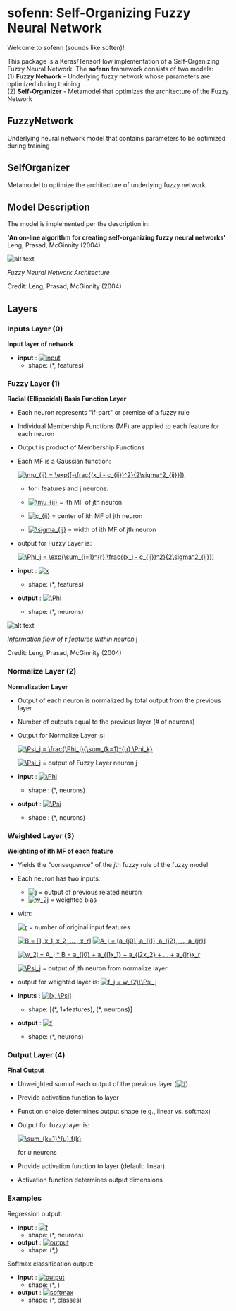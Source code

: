 # sofenn: Self-Organizing Fuzzy Neural Network

Welcome to sofenn (sounds like soften)! 

This package is a Keras/TensorFlow implementation of a Self-Organizing Fuzzy Neural Network. The **sofenn** framework 
consists of two models:
<br /> (1) **Fuzzy Network** - Underlying fuzzy network whose parameters are optimized during training
<br /> (2) **Self-Organizer** - Metamodel that optimizes the architecture of the Fuzzy Network

## FuzzyNetwork
Underlying neural network model that contains parameters to be optimized during training

## SelfOrganizer
Metamodel to optimize the architecture of underlying fuzzy network

## Model Description
The model is implemented per the description in:
<br />

**'An on-line algorithm for creating self-organizing fuzzy neural networks\'**
<br /> Leng, Prasad, McGinnity (2004)

![alt text](https://raw.githubusercontent.com/andrewre23/sofenn/images/images/sofnn_structure.png)

*Fuzzy Neural Network Architecture*

Credit: Leng, Prasad, McGinnity (2004)



## Layers

### Inputs Layer (0)
**Input layer of network**

- **input** : <a href="https://www.codecogs.com/eqnedit.php?latex=input" target="_blank"><img src="https://latex.codecogs.com/gif.latex?input" title="input" /></a>
    - shape: (*, features)

### Fuzzy Layer (1)
**Radial (Ellipsoidal) Basis Function Layer**
- Each neuron represents "if-part" or premise of a fuzzy rule
- Individual Membership Functions (MF) are applied to each feature for each neuron
- Output is product of Membership Functions
- Each MF is a Gaussian function:

    <a href="https://www.codecogs.com/eqnedit.php?latex=\mu_{ij}&space;=&space;\exp([-\frac{(x_i&space;-&space;c_{ij})^2}{2\sigma^2_{ij}}])" target="_blank"><img src="https://latex.codecogs.com/gif.latex?\mu_{ij}&space;=&space;\exp([-\frac{(x_i&space;-&space;c_{ij})^2}{2\sigma^2_{ij}}])" title="\mu_{ij} = \exp([-\frac{(x_i - c_{ij})^2}{2\sigma^2_{ij}}])" /></a>
    - for i features and j neurons:

    - <a href="https://www.codecogs.com/eqnedit.php?latex=\mu_{ij}" target="_blank"><img src="https://latex.codecogs.com/gif.latex?\mu_{ij}" title="\mu_{ij}" /></a>    = ith MF of jth neuron

    - <a href="https://www.codecogs.com/eqnedit.php?latex=c_{ij}" target="_blank"><img src="https://latex.codecogs.com/gif.latex?c_{ij}" title="c_{ij}" /></a> = center of ith MF of jth neuron

    - <a href="https://www.codecogs.com/eqnedit.php?latex=\sigma_{ij}" target="_blank"><img src="https://latex.codecogs.com/gif.latex?\sigma_{ij}" title="\sigma_{ij}" /></a> = width of ith MF of jth neuron

- output for Fuzzy Layer is:

    <a href="https://www.codecogs.com/eqnedit.php?latex=\Phi_j&space;=&space;\exp(\sum_{i=1}^{r}&space;\frac{(x_i&space;-&space;c_{ij})^2}{2\sigma^2_{ij}})" target="_blank"><img src="https://latex.codecogs.com/gif.latex?\Phi_j&space;=&space;\exp(\sum_{i=1}^{r}&space;\frac{(x_i&space;-&space;c_{ij})^2}{2\sigma^2_{ij}})" title="\Phi_j = \exp(\sum_{i=1}^{r} \frac{(x_i - c_{ij})^2}{2\sigma^2_{ij}})" /></a>
    
- **input** : <a href="https://www.codecogs.com/eqnedit.php?latex=x" target="_blank"><img src="https://latex.codecogs.com/gif.latex?x" title="x" /></a>
    - shape: (*, features)
- **output** : <a href="https://www.codecogs.com/eqnedit.php?latex=\Phi" target="_blank"><img src="https://latex.codecogs.com/gif.latex?\Phi" title="\Phi" /></a>
    - shape: (*, neurons)

![alt text](https://raw.githubusercontent.com/andrewre23/sofenn/images/images/neuron.png)

*Information flow of* **r** *features within neuron* **j**

Credit: Leng, Prasad, McGinnity (2004)

### Normalize Layer (2)
**Normalization Layer**

- Output of each neuron is normalized by total output from the previous layer
- Number of outputs equal to the previous layer (# of neurons)
- Output for Normalize Layer is:

    <a href="https://www.codecogs.com/eqnedit.php?latex=\Psi_j&space;=&space;\frac{\Phi_j}{\sum_{k=1}^{u}&space;\Phi_k}" target="_blank"><img src="https://latex.codecogs.com/gif.latex?\Psi_j&space;=&space;\frac{\Phi_j}{\sum_{k=1}^{u}&space;\Phi_k}" title="\Psi_j = \frac{\Phi_j}{\sum_{k=1}^{u} \Phi_k}" /></a>

    <a href="https://www.codecogs.com/eqnedit.php?latex=\Psi_j" target="_blank"><img src="https://latex.codecogs.com/gif.latex?\Psi_j" title="\Psi_j" /></a> = output of Fuzzy Layer neuron j

- **input** : <a href="https://www.codecogs.com/eqnedit.php?latex=\Phi" target="_blank"><img src="https://latex.codecogs.com/gif.latex?\Phi" title="\Phi" /></a>
    - shape  : (*, neurons)
- **output** : <a href="https://www.codecogs.com/eqnedit.php?latex=\Psi" target="_blank"><img src="https://latex.codecogs.com/gif.latex?\Psi" title="\Psi" /></a>
    - shape : (*, neurons)

### Weighted Layer (3)
**Weighting of ith MF of each feature**

- Yields the "consequence" of the *j*th fuzzy rule of the fuzzy model
- Each neuron has two inputs:
    - <a href="https://www.codecogs.com/eqnedit.php?latex=j" target="_blank"><img src="https://latex.codecogs.com/gif.latex?j" title="j" /></a> = output of previous related neuron
    - <a href="https://www.codecogs.com/eqnedit.php?latex=w_2j" target="_blank"><img src="https://latex.codecogs.com/gif.latex?w_2j" title="w_2j" /></a> = weighted bias 
- with:
    
    <a href="https://www.codecogs.com/eqnedit.php?latex=r" target="_blank"><img src="https://latex.codecogs.com/gif.latex?r" title="r" /></a>      = number of original input features

    <a href="https://www.codecogs.com/eqnedit.php?latex=B&space;=&space;[1,&space;x_1,&space;x_2,&space;...&space;,&space;x_r]" target="_blank"><img src="https://latex.codecogs.com/gif.latex?B&space;=&space;[1,&space;x_1,&space;x_2,&space;...&space;,&space;x_r]" title="B = [1, x_1, x_2, ... , x_r]" /></a>
    <a href="https://www.codecogs.com/eqnedit.php?latex=A_j&space;=&space;[a_{j0},&space;a_{j1},&space;a_{j2},&space;...,&space;a_{jr}]" target="_blank"><img src="https://latex.codecogs.com/gif.latex?A_j&space;=&space;[a_{j0},&space;a_{j1},&space;a_{j2},&space;...,&space;a_{jr}]" title="A_j = [a_{j0}, a_{j1}, a_{j2}, ..., a_{jr}]" /></a>

    <a href="https://www.codecogs.com/eqnedit.php?latex=w_2j&space;=&space;A_j&space;*&space;B&space;=&space;a_{j0}&space;&plus;&space;a_{j1x_1}&space;&plus;&space;a_{j2x_2}&space;&plus;&space;...&space;&plus;&space;a_{jr}x_r" target="_blank"><img src="https://latex.codecogs.com/gif.latex?w_2j&space;=&space;A_j&space;*&space;B&space;=&space;a_{j0}&space;&plus;&space;a_{j1x_1}&space;&plus;&space;a_{j2x_2}&space;&plus;&space;...&space;&plus;&space;a_{jr}x_r" title="w_2j = A_j * B = a_{j0} + a_{j1x_1} + a_{j2x_2} + ... + a_{jr}x_r" /></a>

    <a href="https://www.codecogs.com/eqnedit.php?latex=\Psi_j" target="_blank"><img src="https://latex.codecogs.com/gif.latex?\Psi_j" title="\Psi_j" /></a> = output of jth neuron from
            normalize layer

- output for weighted layer is:
    <a href="https://www.codecogs.com/eqnedit.php?latex=f_j&space;=&space;w_{2j}\Psi_j" target="_blank"><img src="https://latex.codecogs.com/gif.latex?f_j&space;=&space;w_{2j}\Psi_j" title="f_j = w_{2j}\Psi_j" /></a>

- **inputs** : <a href="https://www.codecogs.com/eqnedit.php?latex=[x,&space;\Psi]" target="_blank"><img src="https://latex.codecogs.com/gif.latex?[x,&space;\Psi]" title="[x, \Psi]" /></a>
    - shape: \[(\*, 1+features), (*, neurons)]
- **output** : <a href="https://www.codecogs.com/eqnedit.php?latex=f" target="_blank"><img src="https://latex.codecogs.com/gif.latex?f" title="f" /></a>
    - shape: (*, neurons)


### Output Layer (4)
**Final Output**

- Unweighted sum of each output of the previous layer (<a href="https://www.codecogs.com/eqnedit.php?latex=f" target="_blank"><img src="https://latex.codecogs.com/gif.latex?f" title="f" /></a>)
- Provide activation function to layer
- Function choice determines output shape (e.g., linear vs. softmax)
- Output for fuzzy layer is:

    <a href="https://www.codecogs.com/eqnedit.php?latex=\sum_{k=1}^{u}&space;f(k)" target="_blank"><img src="https://latex.codecogs.com/gif.latex?\sum_{k=1}^{u}&space;f(k)" title="\sum_{k=1}^{u} f(k)" /></a>
            
    for *u* neurons
    
- Provide activation function to layer (default: linear)
- Activation function determines output dimensions

### Examples

Regression output:
- **input** : <a href="https://www.codecogs.com/eqnedit.php?latex=f" target="_blank"><img src="https://latex.codecogs.com/gif.latex?f" title="f" /></a>
    - shape: (*, neurons)
- **output** : <a href="https://www.codecogs.com/eqnedit.php?latex=output" target="_blank"><img src="https://latex.codecogs.com/gif.latex?output" title="output" /></a>
    - shape: (*,)


Softmax classification output:
- **input** : <a href="https://www.codecogs.com/eqnedit.php?latex=output" target="_blank"><img src="https://latex.codecogs.com/gif.latex?output" title="output" /></a>
    - shape: (*, )
- **output** : <a href="https://www.codecogs.com/eqnedit.php?latex=softmax" target="_blank"><img src="https://latex.codecogs.com/gif.latex?softmax" title="softmax" /></a>
    - shape: (*, classes)
